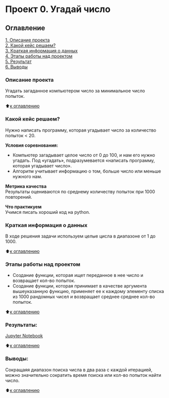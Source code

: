 # Проект 0. Угадай число

## Оглавление  
[1. Описание проекта](https://github.com/al-math/sf_data_science/tree/main/project_0_template/README.md#описание-проекта)  
[2. Какой кейс решаем?](https://github.com/al-math/sf_data_science/tree/main/project_0_template/README.md#какой-кейс-решаем)  
[3. Краткая информация о данных](https://github.com/al-math/sf_data_science/tree/main/project_0_template/README.md#краткая-информация-о-данных)  
[4. Этапы работы над проектом](https://github.com/al-math/sf_data_science/tree/main/project_0_template/README.md#этапы-работы-над-проектом)  
[5. Результат](https://github.com/al-math/sf_data_science/tree/main/project_0_template/README.md#результаты)    
[6. Выводы](https://github.com/al-math/sf_data_science/tree/main/project_0_template/README.md#выводы) 

### Описание проекта    
Угадать загаданное компьютером число за минимальное число попыток.

:arrow_up:[к оглавлению](https://github.com/al-math/sf_data_science/tree/main/project_0_template/README.md#оглавление)


### Какой кейс решаем?    
Нужно написать программу, которая угадывает число за количество попыток < 20.

**Условия соревнования:**  
- Компьютер загадывает целое число от 0 до 100, и нам его нужно угадать. Под «угадать», подразумевается «написать программу, которая угадывает число».
- Алгоритм учитывает информацию о том, больше число или меньше нужного нам.

**Метрика качества**     
Результаты оцениваются по среднему количеству попыток при 1000 повторений.

**Что практикуем**     
Учимся писать хороший код на python.


### Краткая информация о данных
В ходе решения задачи используем целые цисла в диапазоне от 1 до 1000.
  
:arrow_up:[к оглавлению](https://github.com/al-math/sf_data_science/tree/main/project_0_template/README.md#оглавление)


### Этапы работы над проектом  
- Создание функции, которая ищет переданное в нее число и возвращает кол-во попыток.
- Создание функции, которая принимает в качестве аргумента вышеуказанную функцию, применяет ее к каждому элементу списка из 1000 рандомных чисел
и возвращает среднее среднее кол-во попыток.

:arrow_up:[к оглавлению](https://github.com/al-math/sf_data_science/tree/main/project_0_template/README.md#оглавление)


### Результаты:  
[Jupyter Notebook](https://github.com/al-math/sf_data_science/tree/main/project_0_template/game_book.ipynb)

:arrow_up:[к оглавлению](https://github.com/al-math/sf_data_science/tree/main/project_0_template/README.md#оглавление)


### Выводы:  
Сокращаяя диапазон поиска числа в два раза с каждой итерацией, можно значительно сократить время поиска или кол-во попыток найти число.

:arrow_up:[к оглавлению](https://github.com/al-math/sf_data_science/tree/main/project_0_template/README.md#оглавление)
